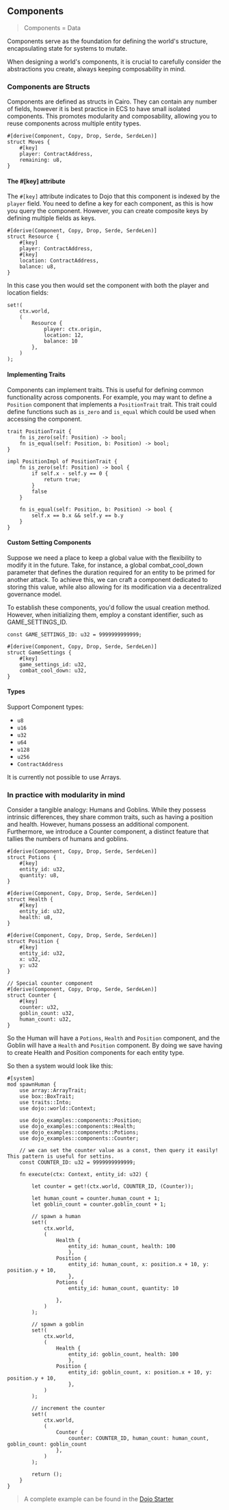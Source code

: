 ## Components

> Components = Data

Components serve as the foundation for defining the world's structure, encapsulating state for systems to mutate.

When designing a world's components, it is crucial to carefully consider the abstractions you create, always keeping composability in mind.

### Components are Structs

Components are defined as structs in Cairo. They can contain any number of fields, however it is best practice in ECS to have small isolated components. This promotes modularity and composability, allowing you to reuse components across multiple entity types.

```rust,ignore
#[derive(Component, Copy, Drop, Serde, SerdeLen)]
struct Moves {
    #[key]
    player: ContractAddress,
    remaining: u8,
}
```

#### The #[key] attribute

The `#[key]` attribute indicates to Dojo that this component is indexed by the `player` field. You need to define a key for each component, as this is how you query the component. However, you can create composite keys by defining multiple fields as keys.

```rust,ignore
#[derive(Component, Copy, Drop, Serde, SerdeLen)]
struct Resource {
    #[key]
    player: ContractAddress,
    #[key]
    location: ContractAddress,
    balance: u8,
}
```

In this case you then would set the component with both the player and location fields:

```rust,ignore
set!(
    ctx.world,
    (
        Resource {
            player: ctx.origin,
            location: 12,
            balance: 10
        },
    )
);
```

#### Implementing Traits

Components can implement traits. This is useful for defining common functionality across components. For example, you may want to define a `Position` component that implements a `PositionTrait` trait. This trait could define functions such as `is_zero` and `is_equal` which could be used when accessing the component.

```rust,ignore
trait PositionTrait {
    fn is_zero(self: Position) -> bool;
    fn is_equal(self: Position, b: Position) -> bool;
}

impl PositionImpl of PositionTrait {
    fn is_zero(self: Position) -> bool {
        if self.x - self.y == 0 {
            return true;
        }
        false
    }

    fn is_equal(self: Position, b: Position) -> bool {
        self.x == b.x && self.y == b.y
    }
}
```

#### Custom Setting Components

Suppose we need a place to keep a global value with the flexibility to modify it in the future. Take, for instance, a global combat_cool_down parameter that defines the duration required for an entity to be primed for another attack. To achieve this, we can craft a component dedicated to storing this value, while also allowing for its modification via a decentralized governance model.

To establish these components, you'd follow the usual creation method. However, when initializing them, employ a constant identifier, such as GAME_SETTINGS_ID.

```rust,ignore
const GAME_SETTINGS_ID: u32 = 9999999999999;

#[derive(Component, Copy, Drop, Serde, SerdeLen)]
struct GameSettings {
    #[key]
    game_settings_id: u32,
    combat_cool_down: u32,
}
```

#### Types

Support Component types:

- `u8`
- `u16`
- `u32`
- `u64`
- `u128`
- `u256`
- `ContractAddress`

It is currently not possible to use Arrays.

### In practice with modularity in mind

Consider a tangible analogy: Humans and Goblins. While they possess intrinsic differences, they share common traits, such as having a position and health. However, humans possess an additional component. Furthermore, we introduce a Counter component, a distinct feature that tallies the numbers of humans and goblins.

```rust,ignore
#[derive(Component, Copy, Drop, Serde, SerdeLen)]
struct Potions {
    #[key]
    entity_id: u32,
    quantity: u8,
}

#[derive(Component, Copy, Drop, Serde, SerdeLen)]
struct Health {
    #[key]
    entity_id: u32,
    health: u8,
}

#[derive(Component, Copy, Drop, Serde, SerdeLen)]
struct Position {
    #[key]
    entity_id: u32,
    x: u32,
    y: u32
}

// Special counter component
#[derive(Component, Copy, Drop, Serde, SerdeLen)]
struct Counter {
    #[key]
    counter: u32,
    goblin_count: u32,
    human_count: u32,
}
```

So the Human will have a `Potions`, `Health` and `Position` component, and the Goblin will have a `Health` and `Position` component. By doing we save having to create Health and Position components for each entity type.

So then a system would look like this:

```rust,ignore
#[system]
mod spawnHuman {
    use array::ArrayTrait;
    use box::BoxTrait;
    use traits::Into;
    use dojo::world::Context;

    use dojo_examples::components::Position;
    use dojo_examples::components::Health;
    use dojo_examples::components::Potions;
    use dojo_examples::components::Counter;

    // we can set the counter value as a const, then query it easily! This pattern is useful for settins.
    const COUNTER_ID: u32 = 9999999999999;

    fn execute(ctx: Context, entity_id: u32) {

        let counter = get!(ctx.world, COUNTER_ID, (Counter));

        let human_count = counter.human_count + 1;
        let goblin_count = counter.goblin_count + 1;

        // spawn a human
        set!(
            ctx.world,
            (
                Health {
                    entity_id: human_count, health: 100
                    },
                Position {
                    entity_id: human_count, x: position.x + 10, y: position.y + 10,
                    },
                Potions {
                    entity_id: human_count, quantity: 10

                },
            )
        );

        // spawn a goblin
        set!(
            ctx.world,
            (
                Health {
                    entity_id: goblin_count, health: 100
                    },
                Position {
                    entity_id: goblin_count, x: position.x + 10, y: position.y + 10,
                    },
            )
        );

        // increment the counter
        set!(
            ctx.world,
            (
                Counter {
                    counter: COUNTER_ID, human_count: human_count, goblin_count: goblin_count
                },
            )
        );

        return ();
    }
}
```

> A complete example can be found in the [Dojo Starter](https://github.com/dojoengine/dojo-starter)

